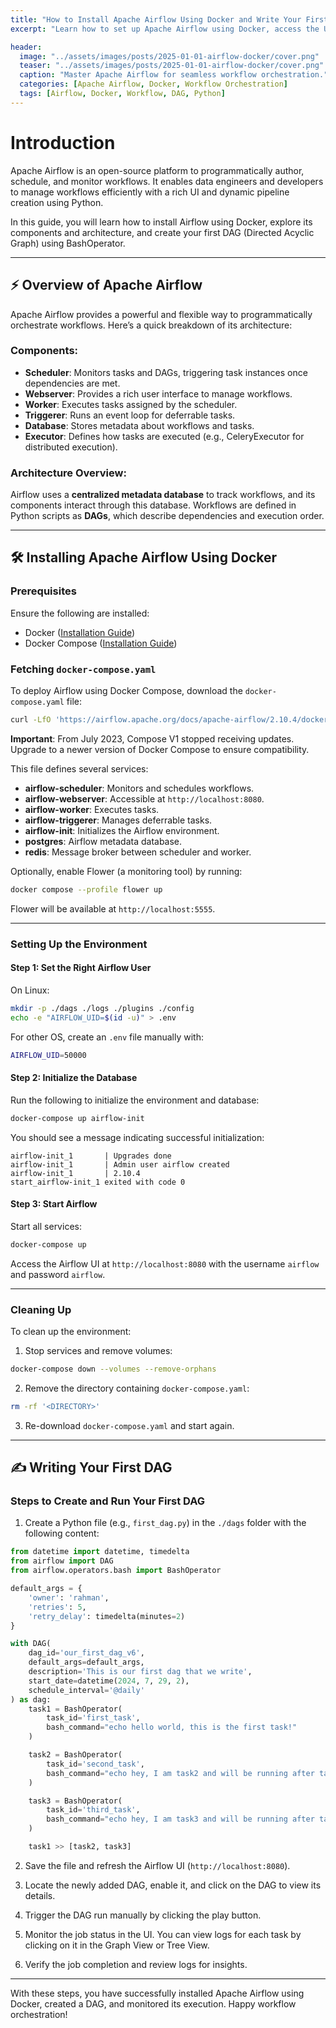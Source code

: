 ```yaml
---
title: "How to Install Apache Airflow Using Docker and Write Your First DAG"
excerpt: "Learn how to set up Apache Airflow using Docker, access the UI, and create your first DAG with BashOperators."

header:
  image: "../assets/images/posts/2025-01-01-airflow-docker/cover.png"
  teaser: "../assets/images/posts/2025-01-01-airflow-docker/cover.png"
  caption: "Master Apache Airflow for seamless workflow orchestration."
  categories: [Apache Airflow, Docker, Workflow Orchestration]
  tags: [Airflow, Docker, Workflow, DAG, Python]
---
```


# Introduction

Apache Airflow is an open-source platform to programmatically author, schedule, and monitor workflows. It enables data engineers and developers to manage workflows efficiently with a rich UI and dynamic pipeline creation using Python.

In this guide, you will learn how to install Airflow using Docker, explore its components and architecture, and create your first DAG (Directed Acyclic Graph) using BashOperator.

---

## ⚡ Overview of Apache Airflow

Apache Airflow provides a powerful and flexible way to programmatically orchestrate workflows. Here’s a quick breakdown of its architecture:

### Components:
- **Scheduler**: Monitors tasks and DAGs, triggering task instances once dependencies are met.
- **Webserver**: Provides a rich user interface to manage workflows.
- **Worker**: Executes tasks assigned by the scheduler.
- **Triggerer**: Runs an event loop for deferrable tasks.
- **Database**: Stores metadata about workflows and tasks.
- **Executor**: Defines how tasks are executed (e.g., CeleryExecutor for distributed execution).

### Architecture Overview:
Airflow uses a **centralized metadata database** to track workflows, and its components interact through this database. Workflows are defined in Python scripts as **DAGs**, which describe dependencies and execution order.

---

## 🛠️ Installing Apache Airflow Using Docker

### Prerequisites
Ensure the following are installed:
- Docker ([Installation Guide](https://docs.docker.com/get-docker/))
- Docker Compose ([Installation Guide](https://docs.docker.com/compose/install/))

### Fetching `docker-compose.yaml`
To deploy Airflow using Docker Compose, download the `docker-compose.yaml` file:

```bash
curl -LfO 'https://airflow.apache.org/docs/apache-airflow/2.10.4/docker-compose.yaml'
```

**Important**: From July 2023, Compose V1 stopped receiving updates. Upgrade to a newer version of Docker Compose to ensure compatibility.

This file defines several services:
- **airflow-scheduler**: Monitors and schedules workflows.
- **airflow-webserver**: Accessible at `http://localhost:8080`.
- **airflow-worker**: Executes tasks.
- **airflow-triggerer**: Manages deferrable tasks.
- **airflow-init**: Initializes the Airflow environment.
- **postgres**: Airflow metadata database.
- **redis**: Message broker between scheduler and worker.

Optionally, enable Flower (a monitoring tool) by running:

```bash
docker compose --profile flower up
```

Flower will be available at `http://localhost:5555`.

---

### Setting Up the Environment

#### Step 1: Set the Right Airflow User
On Linux:

```bash
mkdir -p ./dags ./logs ./plugins ./config
echo -e "AIRFLOW_UID=$(id -u)" > .env
```

For other OS, create an `.env` file manually with:

```bash
AIRFLOW_UID=50000
```

#### Step 2: Initialize the Database
Run the following to initialize the environment and database:

```bash
docker-compose up airflow-init
```

You should see a message indicating successful initialization:

```
airflow-init_1       | Upgrades done
airflow-init_1       | Admin user airflow created
airflow-init_1       | 2.10.4
start_airflow-init_1 exited with code 0
```

#### Step 3: Start Airflow
Start all services:

```bash
docker-compose up
```

Access the Airflow UI at `http://localhost:8080` with the username `airflow` and password `airflow`.

[](../assets/images/posts/2025-01-01-airflow-docker/1.jpg)

---

### Cleaning Up
To clean up the environment:

1. Stop services and remove volumes:

```bash
docker-compose down --volumes --remove-orphans
```

2. Remove the directory containing `docker-compose.yaml`:

```bash
rm -rf '<DIRECTORY>'
```

3. Re-download `docker-compose.yaml` and start again.

---

## ✍️ Writing Your First DAG

### Steps to Create and Run Your First DAG

1. Create a Python file (e.g., `first_dag.py`) in the `./dags` folder with the following content:

```python
from datetime import datetime, timedelta
from airflow import DAG
from airflow.operators.bash import BashOperator

default_args = {
    'owner': 'rahman',
    'retries': 5,
    'retry_delay': timedelta(minutes=2)
}

with DAG(
    dag_id='our_first_dag_v6',
    default_args=default_args,
    description='This is our first dag that we write',
    start_date=datetime(2024, 7, 29, 2),
    schedule_interval='@daily'
) as dag:
    task1 = BashOperator(
        task_id='first_task',
        bash_command="echo hello world, this is the first task!"
    )

    task2 = BashOperator(
        task_id='second_task',
        bash_command="echo hey, I am task2 and will be running after task1!"
    )

    task3 = BashOperator(
        task_id='third_task',
        bash_command="echo hey, I am task3 and will be running after task1 at the same time as task2!"
    )

    task1 >> [task2, task3]
```
[](../assets/images/posts/2025-01-01-airflow-docker/2.jpg)

2. Save the file and refresh the Airflow UI (`http://localhost:8080`).

[](../assets/images/posts/2025-01-01-airflow-docker/3.jpg)

3. Locate the newly added DAG, enable it, and click on the DAG to view its details.

[](../assets/images/posts/2025-01-01-airflow-docker/4.jpg)

4. Trigger the DAG run manually by clicking the play button.

5. Monitor the job status in the UI. You can view logs for each task by clicking on it in the Graph View or Tree View.

[](../assets/images/posts/2025-01-01-airflow-docker/5.jpg)

6. Verify the job completion and review logs for insights.

---

With these steps, you have successfully installed Apache Airflow using Docker, created a DAG, and monitored its execution. Happy workflow orchestration!
